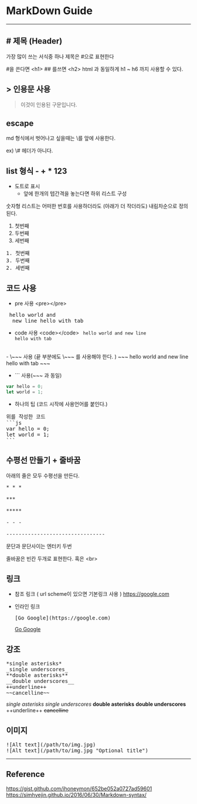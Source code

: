 # MarkDown Guide
- - -
## # 제목 (Header)

가장 많이 쓰는 서식중 하나 제목은 #으로 표현한다

\#을 쓴다면  \<h1>
\## 를쓰면 \<h2>
html 과 동일하게  h1 ~ h6 까지 사용할 수 있다.

## \> 인용문 사용

> 이것이 인용된 구문입니다.

## escape
md 형식에서 벗어나고 싶을때는 \를 앞에 사용한다.

ex) \\# 헤더가 아니다.


## list 형식 - + * 123

- 도트로 표시
  - 앞에 한개의 텝간격을 놓는다면 하위 리스트 구성

숫자형 리스트는 어떠한 번호를 사용하더라도 (아래가 더 작더라도) 내림차순으로 정의된다.
1. 첫번째
3. 두번째
2. 세번째

<pre>
1. 첫번째
3. 두번째
2. 세번째
</pre>

## 코드 사용

- pre 사용 \<pre>\</pre>
<pre> hello world and
  new line hello with tab </pre>

- code 사용 \<code>\</code>
<code> hello world and
  new line hello with tab </code>
<br>
- \~~~ 사용 (끝 부분에도 \~~~ 를 사용해야 한다. )
~~~
hello world and
  new line hello with tab
~~~

- \``` 사용(\~~~ 과 동일)

```js
var hello = 0;
let world = 1;
```
- 하나의 팁 (코드 시작에 사용언어를 붙인다.)
<pre>
위를 작성한 코드
```js
var hello = 0;
let world = 1;
```
</pre>



## 수평선 만들기 + 줄바꿈
아래의 줄은 모두 수평선을 만든다.

<pre>
* * *

***

*****

- - -

--------------------------------
</pre>  


문단과 문단사이는 엔터키 두번

줄바꿈은 빈칸 두개로 표현한다. 혹은 \<br>


## 링크


- 참조 링크 ( url scheme이 있으면 기본링크 사용 )
  https://google.com




- 인라인 링크
  <pre>[Go Google](https://google.com)</pre>
  [Go Google](https://google.com)  


## 강조

<pre>
*single asterisks*
_single underscores_
**double asterisks**
__double underscores__
++underline++
~~cancelline~~
</pre>

*single asterisks*
_single underscores_
**double asterisks**
__double underscores__
++underline++
~~cancelline~~


## 이미지

<pre>
![Alt text](/path/to/img.jpg)
![Alt text](/path/to/img.jpg "Optional title")
</pre>


---------------------

## Reference

https://gist.github.com/ihoneymon/652be052a0727ad59601
https://simhyejin.github.io/2016/06/30/Markdown-syntax/
